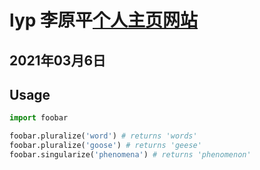 # lyp 李原平[个人主页网站](http://liyuanping.free.idcfengye.com/)
## 2021年03月6日
## Usage

```python
import foobar

foobar.pluralize('word') # returns 'words'
foobar.pluralize('goose') # returns 'geese'
foobar.singularize('phenomena') # returns 'phenomenon'
```

